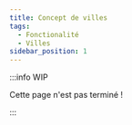 ```yaml
---
title: Concept de villes
tags:
  - Fonctionalité
  - Villes
sidebar_position: 1
---
```


:::info WIP

Cette page n'est pas terminé !

:::
